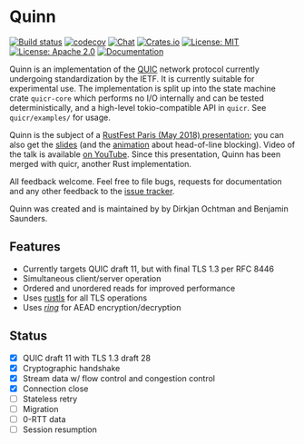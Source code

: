 # Quinn

[![Build status](https://api.travis-ci.org/djc/quinn.svg?branch=master)](https://travis-ci.org/djc/quinn)
[![codecov](https://codecov.io/gh/djc/quinn/branch/master/graph/badge.svg)](https://codecov.io/gh/djc/quinn)
[![Chat](https://badges.gitter.im/gitterHQ/gitter.svg)](https://gitter.im/djc/quinn)
[![Crates.io](https://img.shields.io/crates/v/quinn.svg)](https://crates.io/crates/quinn)
[![License: MIT](https://img.shields.io/badge/License-MIT-blue.svg)](LICENSE-MIT)
[![License: Apache 2.0](https://img.shields.io/badge/License-Apache%202.0-blue.svg)](LICENSE-APACHE)
[![Documentation](https://docs.rs/quinn/badge.svg)](https://docs.rs/quinn/)

Quinn is an implementation of the [QUIC][quic] network protocol currently
undergoing standardization by the IETF. It is currently suitable for
experimental use. The implementation is split up into the state machine crate
`quicr-core` which performs no I/O internally and can be tested deterministically,
and a high-level tokio-compatible API in `quicr`. See `quicr/examples/` for usage.

Quinn is the subject of a [RustFest Paris (May 2018) presentation][talk]; you can
also get the [slides][slides] (and the [animation][animation] about head-of-line
blocking). Video of the talk is available [on YouTube][youtube]. Since this
presentation, Quinn has been merged with quicr, another Rust implementation.

All feedback welcome. Feel free to file bugs, requests for documentation and
any other feedback to the [issue tracker][issues].

Quinn was created and is maintained by by Dirkjan Ochtman and Benjamin Saunders.

## Features

* Currently targets QUIC draft 11, but with final TLS 1.3 per RFC 8446
* Simultaneous client/server operation
* Ordered and unordered reads for improved performance
* Uses [rustls][rustls] for all TLS operations
* Uses [*ring*][ring] for AEAD encryption/decryption

## Status

- [x] QUIC draft 11 with TLS 1.3 draft 28
- [x] Cryptographic handshake
- [x] Stream data w/ flow control and congestion control
- [x] Connection close
- [ ] Stateless retry
- [ ] Migration
- [ ] 0-RTT data
- [ ] Session resumption

[quic]: https://quicwg.github.io/
[issues]: https://github.com/djc/quinn/issues
[rustls]: https://github.com/ctz/rustls
[ring]: https://github.com/briansmith/ring
[talk]: https://paris.rustfest.eu/sessions/a-quic-future-in-rust
[slides]: https://dirkjan.ochtman.nl/files/quic-future-in-rust.pdf
[animation]: https://dirkjan.ochtman.nl/files/head-of-line-blocking.html
[youtube]: https://www.youtube.com/watch?v=EHgyY5DNdvI
[patreon]: https://www.patreon.com/dochtman
